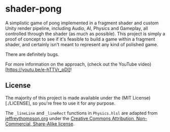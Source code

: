 # shader-pong

A simplistic game of pong implemented in a fragment shader and custom Unity render pipeline, including Audio, AI, Physics and Gameplay, all controlled through the shader (as much as possible). This project is simply a proof of concept to see if it's feasible to build a game within a fragment shader, and certainly isn't meant to represent any kind of polished game. 

There are definitely bugs. 

For more information on the approach, (check out the YouTube video)[https://youtu.be/e-hTTVr_pDI]!

## License

The majority of this project is made available under the (MIT License)[./LICENSE], so you're free to use it for any purpose. 

The `_lineLine` and `_lineRect` functions in `Physics.hlsl` are adapted from [jeffreythompson.org](http://www.jeffreythompson.org/) under the [Creative Commons Attribution, Non-Commercial, Share-Alike license](http://www.jeffreythompson.org/collision-detection/license.php).
